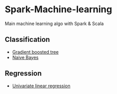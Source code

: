 # Spark-Machine-learning
Main machine learning algo with Spark &amp; Scala

## Classification
* [Gradient boosted tree](GBT_classifier/)
* [Naive Bayes](NaiveBayes_classifier/)

## Regression 
* [Univariate linear regression](Linear_regression/)
